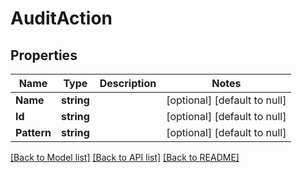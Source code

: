 # AuditAction

## Properties
Name | Type | Description | Notes
------------ | ------------- | ------------- | -------------
**Name** | **string** |  | [optional] [default to null]
**Id** | **string** |  | [optional] [default to null]
**Pattern** | **string** |  | [optional] [default to null]

[[Back to Model list]](../README.md#documentation-for-models) [[Back to API list]](../README.md#documentation-for-api-endpoints) [[Back to README]](../README.md)


